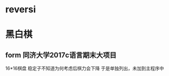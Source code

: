 # reversi
黑白棋
=======
form 同济大学2017c语言期末大项目
----------------------------
16*16棋盘
稳定子不知道为何考虑后棋力会下降 于是单独列出，未加到主程序中
